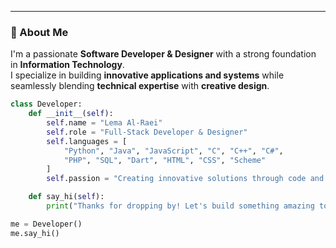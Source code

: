 
---

### 🚀 About Me  

I'm a passionate **Software Developer & Designer** with a strong foundation in **Information Technology**.  
I specialize in building **innovative applications and systems** while seamlessly blending **technical expertise** with **creative design**.  

```python
class Developer:
    def __init__(self):
        self.name = "Lema Al-Raei"
        self.role = "Full-Stack Developer & Designer"
        self.languages = [
            "Python", "Java", "JavaScript", "C", "C++", "C#",
            "PHP", "SQL", "Dart", "HTML", "CSS", "Scheme"
        ]
        self.passion = "Creating innovative solutions through code and design"

    def say_hi(self):
        print("Thanks for dropping by! Let's build something amazing together.")

me = Developer()
me.say_hi()
